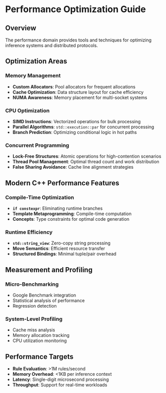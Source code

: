 # Performance Optimization Guide

## Overview

The performance domain provides tools and techniques for optimizing inference systems and distributed protocols.

## Optimization Areas

### Memory Management
- **Custom Allocators**: Pool allocators for frequent allocations
- **Cache Optimization**: Data structure layout for cache efficiency  
- **NUMA Awareness**: Memory placement for multi-socket systems

### CPU Optimization
- **SIMD Instructions**: Vectorized operations for bulk processing
- **Parallel Algorithms**: `std::execution::par` for concurrent processing
- **Branch Prediction**: Optimizing conditional logic in hot paths

### Concurrent Programming
- **Lock-Free Structures**: Atomic operations for high-contention scenarios
- **Thread Pool Management**: Optimal thread count and work distribution
- **False Sharing Avoidance**: Cache line alignment strategies

## Modern C++ Performance Features

### Compile-Time Optimization
- **`if constexpr`**: Eliminating runtime branches
- **Template Metaprogramming**: Compile-time computation
- **Concepts**: Type constraints for optimal code generation

### Runtime Efficiency
- **`std::string_view`**: Zero-copy string processing
- **Move Semantics**: Efficient resource transfer
- **Structured Bindings**: Minimal tuple/pair overhead

## Measurement and Profiling

### Micro-Benchmarking
- Google Benchmark integration
- Statistical analysis of performance
- Regression detection

### System-Level Profiling
- Cache miss analysis
- Memory allocation tracking
- CPU utilization monitoring

## Performance Targets

- **Rule Evaluation**: >1M rules/second
- **Memory Overhead**: <1KB per inference context
- **Latency**: Single-digit microsecond processing
- **Throughput**: Support for real-time workloads
